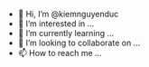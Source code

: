 - 👋 Hi, I’m @kiemnguyenduc
- 👀 I’m interested in ...
- 🌱 I’m currently learning ...
- 💞️ I’m looking to collaborate on ...
- 📫 How to reach me ...

<!---
kiemnguyenduc/kiemnguyenduc is a ✨ special ✨ repository because its `README.md` (this file) appears on your GitHub profile.
You can click the Preview link to take a look at your changes.
--->
